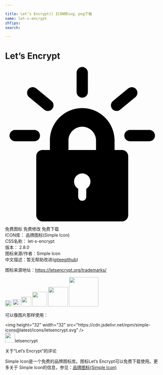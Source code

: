 ```yaml
---

title: Let’s Encrypt() ICON转svg、png下载
name: let-s-encrypt
zhTips: 
search: 

---
```


# Let’s Encrypt  <small style="font-size: 60%;font-weight: 100"></small>

<div id="svg" class="svg-wrap">
<svg role="img" viewBox="0 0 24 24" xmlns="http://www.w3.org/2000/svg"><title>Let&apos;s Encrypt icon</title><path d="M18.197 24H5.804a.965.965 0 0 1-.962-.962V13.87c0-.529.433-.962.962-.962h1.164v-1.482c0-2.775 2.258-5.032 5.032-5.032s5.032 2.258 5.032 5.032v1.482h1.164c.529 0 .962.433.962.962v9.168a.965.965 0 0 1-.962.962zm-5.569-5.072A1.274 1.274 0 0 0 12 16.544a1.275 1.275 0 0 0-.628 2.384v1.242a.628.628 0 1 0 1.256 0v-1.242zm-2.774-6.02h4.293v-1.482c0-1.183-.963-2.146-2.146-2.146s-2.146.963-2.146 2.146v1.482zM4.547 11.542h-2.99a.878.878 0 1 1 0-1.756h2.99a.878.878 0 1 1 0 1.756zM6.654 6.838a.87.87 0 0 1-.557-.2L3.732 4.693a.878.878 0 1 1 1.116-1.357l2.365 1.945a.878.878 0 0 1-.559 1.556zM12 4.77a.878.878 0 0 1-.878-.878V.878a.878.878 0 1 1 1.756 0v3.014A.878.878 0 0 1 12 4.77zM17.346 6.838a.877.877 0 0 1-.559-1.556l2.365-1.945a.878.878 0 0 1 1.116 1.357l-2.365 1.945a.876.876 0 0 1-.557.2zM22.443 11.542h-3.019a.878.878 0 1 1 0-1.756h3.019a.878.878 0 1 1 0 1.756z"/></svg>
</div>
<detail full-name='let-s-encrypt'></detail>

<div class="detail-page">
<p>
<span><span class="badge-success badge">免费图标</span> <span class="badge-success badge">免费修改</span>  <span class="badge-success badge">免费下载</span> </span>
<br/>
<span>
ICON库：
<span class="badge-secondary badge">品牌图标(Simple Icon)</span> 
</span>
<br/>
<span>
CSS名称：
<span class="badge-secondary badge">let-s-encrypt</span> 
</span>

<br/>
<span>
版本：
<span class="badge-secondary badge">2.8.0</span> 
</span>
<br/>
<span>图标来源/作者：<span class="badge-light badge">Simple Icon</span></span> 
<br/>
<span class="zh-detail">中文描述：暂无<span class="help-link"><span>帮助改进</span>(<a href="https://gitee.com/liuwave/icon-helper/edit/master/json/brands/let-s-encrypt.json" target="_blank" rel="noopener noreferrer">gitee</a><a href="https://github.com/liuwave/icon-helper/edit/master/json/brands/let-s-encrypt.json" target="_blank" rel="noopener noreferrer">github</a></span>)</span><br/>
</p>
</div><div class="description description alert alert-light"><p>图标来源地址：<a href="https://letsencrypt.org/trademarks/" target="_blank" rel="noopener noreferrer">https://letsencrypt.org/trademarks/</a></p></div>
<div class="alert alert-dark">
<img height="21" width="21" src="https://cdn.jsdelivr.net/npm/simple-icons@latest/icons/letsencrypt.svg" />
<img height="24" width="24" src="https://cdn.jsdelivr.net/npm/simple-icons@latest/icons/letsencrypt.svg" />
<img height="32" width="32" src="https://cdn.jsdelivr.net/npm/simple-icons@latest/icons/letsencrypt.svg" />
<img height="48" width="48" src="https://cdn.jsdelivr.net/npm/simple-icons@latest/icons/letsencrypt.svg" />
<img height="64" width="64" src="https://cdn.jsdelivr.net/npm/simple-icons@latest/icons/letsencrypt.svg" />
<img height="96" width="96" src="https://cdn.jsdelivr.net/npm/simple-icons@latest/icons/letsencrypt.svg" />

</div>
<div>
  <p>可以像图片那样使用：    
  </p>
  <div class="alert alert-primary" style="font-size: 14px">
    &lt;img height="32" width="32" src="https://cdn.jsdelivr.net/npm/simple-icons@latest/icons/letsencrypt.svg" /&gt;
    <copy-btn content='<img height="32" width="32" src="https://cdn.jsdelivr.net/npm/simple-icons@latest/icons/letsencrypt.svg" />'></copy-btn>
  </div>
  <div class="alert alert-secondary">
    <img height="32" width="32" src="https://cdn.jsdelivr.net/npm/simple-icons@latest/icons/letsencrypt.svg" />letsencrypt
    <copy-btn content="letsencrypt" btn-title="复制图标名称"></copy-btn>
  </div>
</div>

<Vssue title="关于“Let’s Encrypt”的评论" >关于“Let’s Encrypt”的评论</Vssue>


<div><p>Simple Icon是一个免费的品牌图标库。图标Let’s Encrypt可以免费下载使用。更多关于  Simple Icon的信息，参见：<a target="_blank" href="https://iconhelper.cn/brands.html">品牌图标(Simple Icon)</a>
</p></div>
